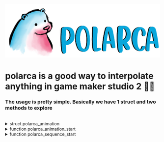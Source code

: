 <img src="docs/img_header.png"  />

# polarca is a good way to interpolate anything in game maker studio 2 🐻‍❄️

### The usage is pretty simple. Basically we have 1 struct and two methods to explore

<br/>

<details>
	<summary>struct polarca_animation</summary>
     
## that struct stores all the important information about our animation
     /// @param _attribute -> name of the attribute you like do change
     /// @param _value -> Value that you want to attribute reach
     /// @param _animcurv -> animation curve that controller should use
     /// @param _channel_index -> channel index from animation curve that controller should use 
     /// @param _curve_speed -> animation speed

     polarca_animation(_attribute,_value, _animcurv, _channel_index, _curve_speed)
</details>

<details>
	<summary>function polarca_animation_start</summary>
     
## creates a controller that does the interpolation for you

     /// @param _arr -> an array of Animations

     polarca_animation_start(_arr)
</details>

<details>
	<summary>function polarca_sequence_start</summary>
     
## creates a controller that does sequential interpolations for you using multiples controllers.
     /// @param _arr -> an array of an array of Animations

     polarca_sequence_start(_arr)
</details>

